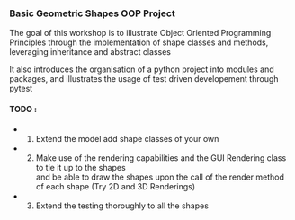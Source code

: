 ### Basic Geometric Shapes OOP Project ###

The goal of this workshop is to illustrate Object Oriented Programming Principles
through the implementation of shape classes and methods, leveraging inheritance and abstract classes

It also introduces the organisation of a python project into modules and packages, and illustrates the usage of test driven developement through pytest

#### TODO : ####

- 1. Extend the model add shape classes of your own
- 2. Make use of the rendering capabilities and the GUI Rendering class to tie it up to the shapes <br>
     and be able to draw the shapes upon the call of the render method of each shape (Try 2D and 3D Renderings)
- 3. Extend the testing thoroughly to all the shapes

